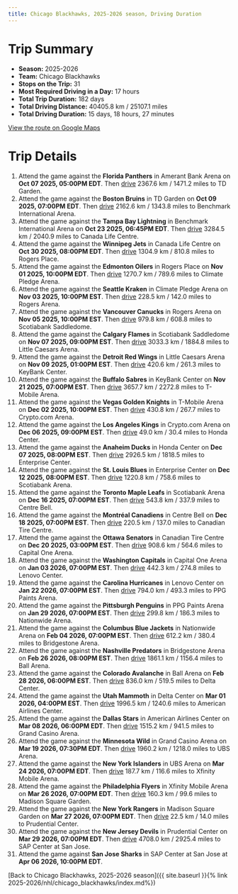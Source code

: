 ```yaml
---
title: Chicago Blackhawks, 2025-2026 season, Driving Duration
---
```


# Trip Summary
- **Season:** 2025-2026
- **Team:** Chicago Blackhawks
- **Stops on the Trip:** 31
- **Most Required Driving in a Day:** 17 hours
- **Total Trip Duration:** 182 days
- **Total Driving Distance:** 40405.8 km / 25107.1 miles
- **Total Driving Duration:** 15 days, 18 hours, 27 minutes

[View the route on Google Maps](https://www.google.com/maps/dir/Amerant+Bank+Arena+Florida/TD+Garden+Boston/Benchmark+International+Arena+Tampa+Bay/Canada+Life+Centre+Winnipeg/Rogers+Place+Edmonton/Climate+Pledge+Arena+Seattle/Rogers+Arena+Vancouver/Scotiabank+Saddledome+Calgary/Little+Caesars+Arena+Detroit/KeyBank+Center+Buffalo/T-Mobile+Arena+Vegas/Crypto.com+Arena+Los+Angeles/Honda+Center+Anaheim/Enterprise+Center+St.+Louis/Scotiabank+Arena+Toronto/Centre+Bell+Montréal/Canadian+Tire+Centre+Ottawa/Capital+One+Arena+Washington/Lenovo+Center+Carolina/PPG+Paints+Arena+Pittsburgh/Nationwide+Arena+Columbus/Bridgestone+Arena+Nashville/Ball+Arena+Colorado/Delta+Center+Utah/American+Airlines+Center+Dallas/Grand+Casino+Arena+Minnesota/UBS+Arena+New+York/Xfinity+Mobile+Arena+Philadelphia/Madison+Square+Garden+New+York/Prudential+Center+New+Jersey/SAP+Center+at+San+Jose+San+Jose)

# Trip Details
1. Attend the game against the **Florida Panthers** in Amerant Bank Arena on **Oct 07 2025, 05:00PM EDT**. Then [drive](https://www.google.com/maps/dir/Amerant+Bank+Arena+Florida/TD+Garden+Boston) 2367.6 km / 1471.2 miles to TD Garden.
2. Attend the game against the **Boston Bruins** in TD Garden on **Oct 09 2025, 07:00PM EDT**. Then [drive](https://www.google.com/maps/dir/TD+Garden+Boston/Benchmark+International+Arena+Tampa+Bay) 2162.6 km / 1343.8 miles to Benchmark International Arena.
3. Attend the game against the **Tampa Bay Lightning** in Benchmark International Arena on **Oct 23 2025, 06:45PM EDT**. Then [drive](https://www.google.com/maps/dir/Benchmark+International+Arena+Tampa+Bay/Canada+Life+Centre+Winnipeg) 3284.5 km / 2040.9 miles to Canada Life Centre.
4. Attend the game against the **Winnipeg Jets** in Canada Life Centre on **Oct 30 2025, 08:00PM EDT**. Then [drive](https://www.google.com/maps/dir/Canada+Life+Centre+Winnipeg/Rogers+Place+Edmonton) 1304.9 km / 810.8 miles to Rogers Place.
5. Attend the game against the **Edmonton Oilers** in Rogers Place on **Nov 01 2025, 10:00PM EDT**. Then [drive](https://www.google.com/maps/dir/Rogers+Place+Edmonton/Climate+Pledge+Arena+Seattle) 1270.7 km / 789.6 miles to Climate Pledge Arena.
6. Attend the game against the **Seattle Kraken** in Climate Pledge Arena on **Nov 03 2025, 10:00PM EST**. Then [drive](https://www.google.com/maps/dir/Climate+Pledge+Arena+Seattle/Rogers+Arena+Vancouver) 228.5 km / 142.0 miles to Rogers Arena.
7. Attend the game against the **Vancouver Canucks** in Rogers Arena on **Nov 05 2025, 10:00PM EST**. Then [drive](https://www.google.com/maps/dir/Rogers+Arena+Vancouver/Scotiabank+Saddledome+Calgary) 979.8 km / 608.8 miles to Scotiabank Saddledome.
8. Attend the game against the **Calgary Flames** in Scotiabank Saddledome on **Nov 07 2025, 09:00PM EST**. Then [drive](https://www.google.com/maps/dir/Scotiabank+Saddledome+Calgary/Little+Caesars+Arena+Detroit) 3033.3 km / 1884.8 miles to Little Caesars Arena.
9. Attend the game against the **Detroit Red Wings** in Little Caesars Arena on **Nov 09 2025, 01:00PM EST**. Then [drive](https://www.google.com/maps/dir/Little+Caesars+Arena+Detroit/KeyBank+Center+Buffalo) 420.6 km / 261.3 miles to KeyBank Center.
10. Attend the game against the **Buffalo Sabres** in KeyBank Center on **Nov 21 2025, 07:00PM EST**. Then [drive](https://www.google.com/maps/dir/KeyBank+Center+Buffalo/T-Mobile+Arena+Vegas) 3657.7 km / 2272.8 miles to T-Mobile Arena.
11. Attend the game against the **Vegas Golden Knights** in T-Mobile Arena on **Dec 02 2025, 10:00PM EST**. Then [drive](https://www.google.com/maps/dir/T-Mobile+Arena+Vegas/Crypto.com+Arena+Los+Angeles) 430.8 km / 267.7 miles to Crypto.com Arena.
12. Attend the game against the **Los Angeles Kings** in Crypto.com Arena on **Dec 06 2025, 09:00PM EST**. Then [drive](https://www.google.com/maps/dir/Crypto.com+Arena+Los+Angeles/Honda+Center+Anaheim) 49.0 km / 30.4 miles to Honda Center.
13. Attend the game against the **Anaheim Ducks** in Honda Center on **Dec 07 2025, 08:00PM EST**. Then [drive](https://www.google.com/maps/dir/Honda+Center+Anaheim/Enterprise+Center+St.+Louis) 2926.5 km / 1818.5 miles to Enterprise Center.
14. Attend the game against the **St. Louis Blues** in Enterprise Center on **Dec 12 2025, 08:00PM EST**. Then [drive](https://www.google.com/maps/dir/Enterprise+Center+St.+Louis/Scotiabank+Arena+Toronto) 1220.8 km / 758.6 miles to Scotiabank Arena.
15. Attend the game against the **Toronto Maple Leafs** in Scotiabank Arena on **Dec 16 2025, 07:00PM EST**. Then [drive](https://www.google.com/maps/dir/Scotiabank+Arena+Toronto/Centre+Bell+Montréal) 543.8 km / 337.9 miles to Centre Bell.
16. Attend the game against the **Montréal Canadiens** in Centre Bell on **Dec 18 2025, 07:00PM EST**. Then [drive](https://www.google.com/maps/dir/Centre+Bell+Montréal/Canadian+Tire+Centre+Ottawa) 220.5 km / 137.0 miles to Canadian Tire Centre.
17. Attend the game against the **Ottawa Senators** in Canadian Tire Centre on **Dec 20 2025, 03:00PM EST**. Then [drive](https://www.google.com/maps/dir/Canadian+Tire+Centre+Ottawa/Capital+One+Arena+Washington) 908.6 km / 564.6 miles to Capital One Arena.
18. Attend the game against the **Washington Capitals** in Capital One Arena on **Jan 03 2026, 07:00PM EST**. Then [drive](https://www.google.com/maps/dir/Capital+One+Arena+Washington/Lenovo+Center+Carolina) 442.3 km / 274.8 miles to Lenovo Center.
19. Attend the game against the **Carolina Hurricanes** in Lenovo Center on **Jan 22 2026, 07:00PM EST**. Then [drive](https://www.google.com/maps/dir/Lenovo+Center+Carolina/PPG+Paints+Arena+Pittsburgh) 794.0 km / 493.3 miles to PPG Paints Arena.
20. Attend the game against the **Pittsburgh Penguins** in PPG Paints Arena on **Jan 29 2026, 07:00PM EST**. Then [drive](https://www.google.com/maps/dir/PPG+Paints+Arena+Pittsburgh/Nationwide+Arena+Columbus) 299.8 km / 186.3 miles to Nationwide Arena.
21. Attend the game against the **Columbus Blue Jackets** in Nationwide Arena on **Feb 04 2026, 07:00PM EST**. Then [drive](https://www.google.com/maps/dir/Nationwide+Arena+Columbus/Bridgestone+Arena+Nashville) 612.2 km / 380.4 miles to Bridgestone Arena.
22. Attend the game against the **Nashville Predators** in Bridgestone Arena on **Feb 26 2026, 08:00PM EST**. Then [drive](https://www.google.com/maps/dir/Bridgestone+Arena+Nashville/Ball+Arena+Colorado) 1861.1 km / 1156.4 miles to Ball Arena.
23. Attend the game against the **Colorado Avalanche** in Ball Arena on **Feb 28 2026, 06:00PM EST**. Then [drive](https://www.google.com/maps/dir/Ball+Arena+Colorado/Delta+Center+Utah) 836.0 km / 519.5 miles to Delta Center.
24. Attend the game against the **Utah Mammoth** in Delta Center on **Mar 01 2026, 04:00PM EST**. Then [drive](https://www.google.com/maps/dir/Delta+Center+Utah/American+Airlines+Center+Dallas) 1996.5 km / 1240.6 miles to American Airlines Center.
25. Attend the game against the **Dallas Stars** in American Airlines Center on **Mar 08 2026, 06:00PM EDT**. Then [drive](https://www.google.com/maps/dir/American+Airlines+Center+Dallas/Grand+Casino+Arena+Minnesota) 1515.2 km / 941.5 miles to Grand Casino Arena.
26. Attend the game against the **Minnesota Wild** in Grand Casino Arena on **Mar 19 2026, 07:30PM EDT**. Then [drive](https://www.google.com/maps/dir/Grand+Casino+Arena+Minnesota/UBS+Arena+New+York) 1960.2 km / 1218.0 miles to UBS Arena.
27. Attend the game against the **New York Islanders** in UBS Arena on **Mar 24 2026, 07:00PM EDT**. Then [drive](https://www.google.com/maps/dir/UBS+Arena+New+York/Xfinity+Mobile+Arena+Philadelphia) 187.7 km / 116.6 miles to Xfinity Mobile Arena.
28. Attend the game against the **Philadelphia Flyers** in Xfinity Mobile Arena on **Mar 26 2026, 07:00PM EDT**. Then [drive](https://www.google.com/maps/dir/Xfinity+Mobile+Arena+Philadelphia/Madison+Square+Garden+New+York) 160.3 km / 99.6 miles to Madison Square Garden.
29. Attend the game against the **New York Rangers** in Madison Square Garden on **Mar 27 2026, 07:00PM EDT**. Then [drive](https://www.google.com/maps/dir/Madison+Square+Garden+New+York/Prudential+Center+New+Jersey) 22.5 km / 14.0 miles to Prudential Center.
30. Attend the game against the **New Jersey Devils** in Prudential Center on **Mar 29 2026, 07:00PM EDT**. Then [drive](https://www.google.com/maps/dir/Prudential+Center+New+Jersey/SAP+Center+at+San+Jose+San+Jose) 4708.0 km / 2925.4 miles to SAP Center at San Jose.
31. Attend the game against **San Jose Sharks** in SAP Center at San Jose at **Apr 06 2026, 10:00PM EDT**.

[Back to Chicago Blackhawks, 2025-2026 season]({{ site.baseurl }}{% link 2025-2026/nhl/chicago_blackhawks/index.md%})
